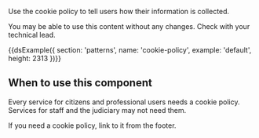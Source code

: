Use the cookie policy to tell users how their information is collected.

You may be able to use this content without any changes. Check with your technical lead.

{{dsExample({
  section: 'patterns',
  name: 'cookie-policy',
  example: 'default',
  height: 2313
})}}

## When to use this component

Every service for citizens and professional users needs a cookie policy. Services for staff and the judiciary may not need them.

If you need a cookie policy, link to it from the footer.

<!-- ## When not to use this component

Some stuff here

Some more stuff here

## How it works

Here’s a list:

1. Do this
2. Do that
3. Do it again

### Sub heading

Some more stuff

### Sub heading

Some more again

[GitHub](http://github.com)

## Research on this component -->
